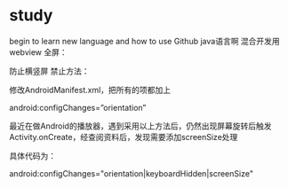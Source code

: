 # study
begin to learn new language and how to use Github
java语言啊
混合开发用webview
全屏：


防止横竖屏
禁止方法：

修改AndroidManifest.xml，把所有的项都加上

android:configChanges=”orientation”



最近在做Android的播放器，遇到采用以上方法后，仍然出现屏幕旋转后触发Activity.onCreate，经查阅资料后，发现需要添加screenSize处理

具体代码为：


android:configChanges="orientation|keyboardHidden|screenSize"
